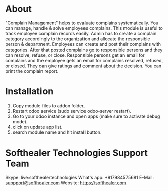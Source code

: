 About
============
"Complain Management" helps to evaluate complains systematically. You can manage, handle & solve employees complains. This module is useful to track employee complain records easily. Admin has to create a complain category accordingly to the organization and allocate the responsible person & department. Employees can create and post their complains with categories. After that posted complains go to responsible persons and they can resolve, refuse, or close. Responsible persons get an email for complains and the employee gets an email for complains resolved, refused, or closed. They can give ratings and comment about the decision. You can print the complain report.


Installation
============
1) Copy module files to addon folder.
2) Restart odoo service (sudo service odoo-server restart).
3) Go to your odoo instance and open apps (make sure to activate debug mode).
4) click on update app list. 
5) search module name and hit install button.

Softhealer Technologies Support Team
=====================================
Skype: live:softhealertechnologies
What's app: +917984575681
E-Mail: suppport@softhealer.com
Website: https://softhealer.com
